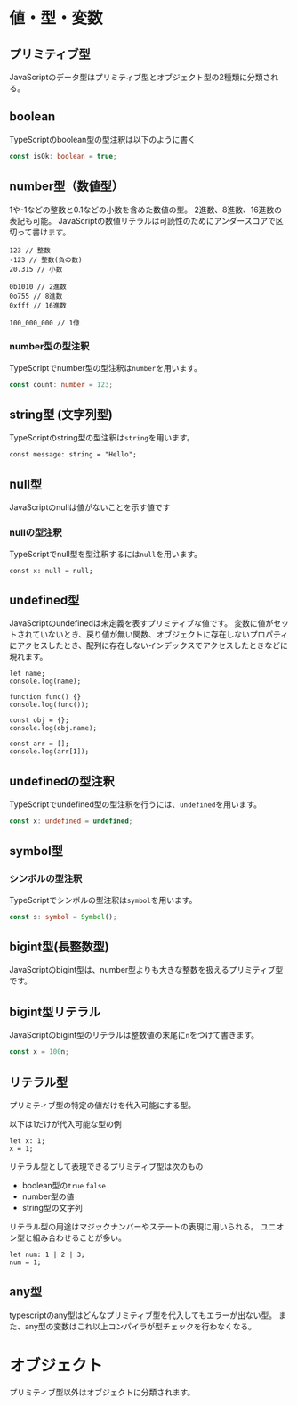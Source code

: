 # 値・型・変数
## プリミティブ型
JavaScriptのデータ型はプリミティブ型とオブジェクト型の2種類に分類される。
## boolean
TypeScriptのboolean型の型注釈は以下のように書く

```typescript
const isOk: boolean = true;
```

## number型（数値型）
1や-1などの整数と0.1などの小数を含めた数値の型。
2進数、8進数、16進数の表記も可能。
JavaScriptの数値リテラルは可読性のためにアンダースコアで区切って書けます。

```
123 // 整数
-123 // 整数(負の数)
20.315 // 小数

0b1010 // 2進数
0o755 // 8進数
0xfff // 16進数

100_000_000 // 1億

```

### number型の型注釈
TypeScriptでnumber型の型注釈は`number`を用います。

```typescript
const count: number = 123;
```

## string型 (文字列型)
TypeScriptのstring型の型注釈は`string`を用います。

```
const message: string = "Hello";
```

## null型
JavaScriptのnullは値がないことを示す値です
### nullの型注釈
TypeScriptでnull型を型注釈するには`null`を用います。
```
const x: null = null;
```

## undefined型
JavaScriptのundefinedは未定義を表すプリミティブな値です。
変数に値がセットされていないとき、戻り値が無い関数、オブジェクトに存在しないプロパティにアクセスしたとき、配列に存在しないインデックスでアクセスしたときなどに現れます。
```
let name;
console.log(name);
 
function func() {}
console.log(func());
 
const obj = {};
console.log(obj.name);
 
const arr = [];
console.log(arr[1]);
```

## undefinedの型注釈
TypeScriptでundefined型の型注釈を行うには、`undefined`を用います。

```typescript
const x: undefined = undefined;
```

## symbol型

### シンボルの型注釈
TypeScriptでシンボルの型注釈は`symbol`を用います。

```typescript
const s: symbol = Symbol();
```

## bigint型(長整数型)
JavaScriptのbigint型は、number型よりも大きな整数を扱えるプリミティブ型です。
## bigint型リテラル
JavaScriptのbigint型のリテラルは整数値の末尾に`n`をつけて書きます。

```typescript
const x = 100n;
```


## リテラル型
プリミティブ型の特定の値だけを代入可能にする型。

以下は1だけが代入可能な型の例

```
let x: 1;
x = 1;
```

リテラル型として表現できるプリミティブ型は次のもの
- boolean型の`true` `false`
- number型の値
- string型の文字列

リテラル型の用途はマジックナンバーやステートの表現に用いられる。
ユニオン型と組み合わせることが多い。

```
let num: 1 | 2 | 3;
num = 1;
```

## any型
typescriptのany型はどんなプリミティブ型を代入してもエラーが出ない型。
また、any型の変数はこれ以上コンパイラが型チェックを行わなくなる。


# オブジェクト
プリミティブ型以外はオブジェクトに分類されます。

